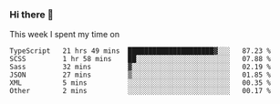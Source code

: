 ### Hi there 👋

<!--
**qiruohan/qiruohan** is a ✨ _special_ ✨ repository because its `README.md` (this file) appears on your GitHub profile.

Here are some ideas to get you started:

- 🔭 I’m currently working on ...
- 🌱 I’m currently learning ...
- 👯 I’m looking to collaborate on ...
- 🤔 I’m looking for help with ...
- 💬 Ask me about ...
- 📫 How to reach me: ...
- 😄 Pronouns: ...
- ⚡ Fun fact: ...
-->

This week I spent my time on 
<!--START_SECTION:waka-->

```text
TypeScript   21 hrs 49 mins  █████████████████████▓░░░   87.23 %
SCSS         1 hr 58 mins    ██░░░░░░░░░░░░░░░░░░░░░░░   07.88 %
Sass         32 mins         ▓░░░░░░░░░░░░░░░░░░░░░░░░   02.19 %
JSON         27 mins         ▒░░░░░░░░░░░░░░░░░░░░░░░░   01.85 %
XML          5 mins          ░░░░░░░░░░░░░░░░░░░░░░░░░   00.35 %
Other        2 mins          ░░░░░░░░░░░░░░░░░░░░░░░░░   00.17 %
```

<!--END_SECTION:waka-->
